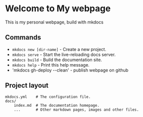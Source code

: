 # Welcome to My webpage

This is my personal webpage, build with mkdocs

## Commands

* `mkdocs new [dir-name]` - Create a new project.
* `mkdocs serve` - Start the live-reloading docs server.
* `mkdocs build` - Build the documentation site.
* `mkdocs help` - Print this help message.
* 'mkdocs gh-deploy --clean' - publish webpage on github


## Project layout

    mkdocs.yml    # The configuration file.
    docs/
        index.md  # The documentation homepage.
        ...       # Other markdown pages, images and other files.
